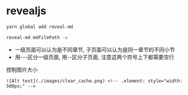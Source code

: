 # revealjs

```sh
yarn global add reveal-md

reveal-md mdFilePath -w
```


* 一级页面可以认为是不同章节, 子页面可以认为是同一章节的不同小节
* 用---区分一级页面, 用--区分子页面, 注意这两个符号上下都需要空行

控制图片大小
``` 
![Alt text](./images/clear_cache.png) <!-- .element: style="width: 500px;" -->
```
